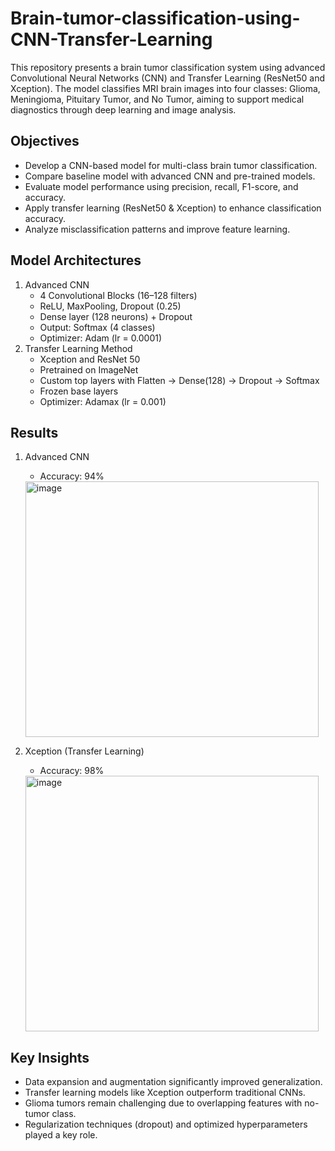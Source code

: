 # Brain-tumor-classification-using-CNN-Transfer-Learning
This repository presents a brain tumor classification system using advanced Convolutional Neural Networks (CNN) and Transfer Learning (ResNet50 and Xception). The model classifies MRI brain images into four classes: Glioma, Meningioma, Pituitary Tumor, and No Tumor, aiming to support medical diagnostics through deep learning and image analysis.

## Objectives
- Develop a CNN-based model for multi-class brain tumor classification.
- Compare baseline model with advanced CNN and pre-trained models.
- Evaluate model performance using precision, recall, F1-score, and accuracy.
- Apply transfer learning (ResNet50 & Xception) to enhance classification accuracy.
- Analyze misclassification patterns and improve feature learning.

## Model Architectures
1. Advanced CNN
   - 4 Convolutional Blocks (16–128 filters)
   - ReLU, MaxPooling, Dropout (0.25)
   - Dense layer (128 neurons) + Dropout
   - Output: Softmax (4 classes)
   - Optimizer: Adam (lr = 0.0001)
2. Transfer Learning Method
   - Xception and ResNet 50
   - Pretrained on ImageNet
   - Custom top layers with Flatten → Dense(128) → Dropout → Softmax
   - Frozen base layers
   - Optimizer: Adamax (lr = 0.001)
  
## Results
1. Advanced CNN
   - Accuracy: 94%
   <img width="469" height="409" alt="image" src="https://github.com/user-attachments/assets/1ac192f1-96e5-4596-8dab-4469c3ce20f7" />

2. Xception (Transfer Learning)
   - Accuracy: 98%
   <img width="469" height="409" alt="image" src="https://github.com/user-attachments/assets/d4061ce9-1a7b-4a49-a360-83b812359ac2" />

## Key Insights
- Data expansion and augmentation significantly improved generalization.
- Transfer learning models like Xception outperform traditional CNNs.
- Glioma tumors remain challenging due to overlapping features with no-tumor class.
- Regularization techniques (dropout) and optimized hyperparameters played a key role.

